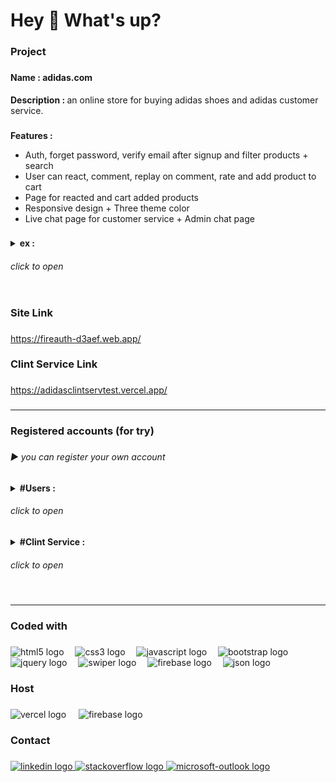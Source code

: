 <h1 align="left">Hey 👋 What's up?</h1>

###

<h3 align="left">Project</h3>

###

<h4 align="left">Name : adidas.com</h4>

<p align="left"><b>Description : </b> an online store for  buying adidas shoes and adidas customer service.</p>

###

<p align="left"><b>Features : </b>
  <ul>
    <li>Auth, forget password, verify email after signup and filter products + search</li>
    <li>User can react, comment, replay on comment, rate and add product to cart </li>
    <li>Page for reacted and cart added products</li>
    <li>Responsive design + Three theme color</li>
    <li>Live chat page for customer service + Admin chat page</li>
  </ul>
</p>

###

<details>
<summary>
<b align="left">ex : </b><h6>click to open</h6>
</summary>
<img src="./ex/1.PNG" width="400px">
<img src="./ex/2.PNG" width="400px"><br>
<img src="./ex/3.PNG" width="400px">
<img src="./ex/4.PNG" width="400px"><br>
<img src="./ex/5.PNG" width="400px">
<img src="./ex/6.PNG" width="400px"><br>
<img src="./ex/7.PNG" width="400px">
<img src="./ex/8.PNG" width="400px"><br>
<img src="./ex/9.PNG" width="400px">
<img src="./ex/10.PNG" width="400px"><br>
<img src="./ex/11.PNG" width="400px">
<img src="./ex/12.PNG" width="400px"><br>
<img src="./ex/13.PNG" width="400px">
<img src="./ex/14.PNG" width="400px"><br>
<img src="./ex/17.PNG" width="233px">
<img src="./ex/16.PNG" width="233px">
<img src="./ex/15.PNG" width="233px">
</details>

###

<h3 align="left">Site Link</h3>

###

<a href="https://fireauth-d3aef.web.app/">https://fireauth-d3aef.web.app/</a>

###

<h3 align="left">Clint Service Link</h3>

###

<a href="https://adidasclintservtest.vercel.app/">https://adidasclintservtest.vercel.app/</a>

###

<hr/>

###

<h3 align="left">Registered accounts (for try)</h3>

###

<h6 align="left">▶ you can register your own account</h6>

###

<details>
<summary><b>#Users : </b><h6>click to open</h6></Summary>
<br>johndoe123@gmail.com<br>assassD1<br><br>randomuser456@outlook.com<br>123456Random<br><br>demoaccount123@gmail.net<br>assassD1<br><br>alexsmith999@outlook.com<br>assassD1<br><br>fakeuseralpha@xmail.net<br>Emily 1234<br><br>randommail789@yahoo.com<br>assassD1<br><br>accountfake123@gmail.net<br>assassD1<br><br>al1e5x5s999@outlook.com<br>assassD1<br><br>userfakealpha@xmail.net<br>Emily 1234<br><br>mailrandom789@yahoo.com<br>assassD1
</details>
<details>
<summary><b>#Clint Service :</b> <h6>click to open</h6></summary>
<br>support1@adidas.com<br>assassD1<br><br>support2@adidas.com<br>assassD1</details>

###

<hr/>

###

<h3 align="left">Coded with</h3>

###

<div align="left">
  <img src="https://cdn.jsdelivr.net/gh/devicons/devicon/icons/html5/html5-plain-wordmark.svg" height="60" alt="html5 logo"  />
  <img width="10" />
  <img src="https://cdn.jsdelivr.net/gh/devicons/devicon/icons/css3/css3-plain-wordmark.svg" height="60" alt="css3 logo"  />
  <img width="10" />
  <img src="https://cdn.simpleicons.org/javascript/F7DF1E" height="60" alt="javascript logo"  />
  <img width="10" />
  <img src="https://cdn.jsdelivr.net/gh/devicons/devicon/icons/bootstrap/bootstrap-original.svg" height="60" alt="bootstrap logo"  />
  <img width="10" />
  <img src="https://skillicons.dev/icons?i=jquery" height="60" alt="jquery logo"  />
  <img width="10" />
  <img src="https://swiperjs.com/images/swiper-logo.svg" height="60" alt="swiper logo"  />
  <img width="10" />
  <img src="https://cdn.simpleicons.org/firebase/FFCA28" height="60" alt="firebase logo"  />
  <img width="10" />
  <img src="https://www.json.org/favicon.png" height="60" alt="json logo"  />
</div>

###

<h3 align="left">Host</h3>

###

<div align="left">
  <img src="https://skillicons.dev/icons?i=vercel" height="45" alt="vercel logo"  />
  <img width="12" />
  <img src="https://cdn.simpleicons.org/firebase/FFCA28" height="45" alt="firebase logo"  />
</div>

###

<h3 align="left">Contact</h3>

###

<div align="left">
  <a href="https://www.linkedin.com/in/mohamed-kamal-10465220a/" target="_blank">
    <img src="https://raw.githubusercontent.com/maurodesouza/profile-readme-generator/master/src/assets/icons/social/linkedin/default.svg" width="50" height="30" alt="linkedin logo"  />
  </a>
  <a href="https://stackoverflow.com/users/15161247/mohamed-kamal" target="_blank">
    <img src="https://raw.githubusercontent.com/maurodesouza/profile-readme-generator/master/src/assets/icons/social/stackoverflow/default.svg" width="50" height="30" alt="stackoverflow logo"  />
  </a>
  <a href="mailto:mhmdalshwamy@outlook.com" target="_blank">
    <img src="https://raw.githubusercontent.com/maurodesouza/profile-readme-generator/master/src/assets/icons/social/microsoft-outlook/default.svg" width="50" height="30" alt="microsoft-outlook logo"  />
  </a>
</div>

###
